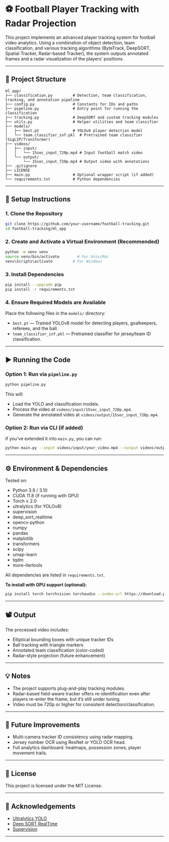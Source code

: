 
# ⚽ Football Player Tracking with Radar Projection

This project implements an advanced player tracking system for football video analytics. Using a combination of object detection, team classification, and various tracking algorithms (ByteTrack, DeepSORT, Spatial Tracker, Radar-based Tracker), the system outputs annotated frames and a radar visualization of the players’ positions.

---

## 📁 Project Structure

```
ml_app/
├── classification.py         # Detection, team classification, tracking, and annotation pipeline
├── config.py                 # Constants for IDs and paths
├── pipeline.py               # Entry point for running the classification
├── tracking.py               # DeepSORT and custom tracking modules
├── utils.py                  # Helper utilities and team classifier
├── models/
│   ├── best.pt               # YOLOv8 player detection model
│   └── team_classifier_inf.pkl  # Pretrained team classifier (SigLIP/Transformer)
├── videos/
│   ├── input/
│   │   └── 15sec_input_720p.mp4 # Input football match video
│   └── output/
│       └── 15sec_input_720p.mp4 # Output video with annotations
├── .gitignore
├── LICENSE
├── main.py                   # Optional wrapper script (if added)
└── requirements.txt          # Python dependencies
```

---

## 🔧 Setup Instructions

### 1. Clone the Repository

```bash
git clone https://github.com/your-username/football-tracking.git
cd football-tracking/ml_app
```

### 2. Create and Activate a Virtual Environment (Recommended)

```bash
python -m venv venv
source venv/bin/activate        # For Unix/Mac
venv\Scripts\activate         # For Windows
```

### 3. Install Dependencies

```bash
pip install --upgrade pip
pip install -r requirements.txt
```

### 4. Ensure Required Models are Available

Place the following files in the `models/` directory:
- `best.pt` — Trained YOLOv8 model for detecting players, goalkeepers, referees, and the ball.
- `team_classifier_inf.pkl` — Pretrained classifier for jersey/team ID classification.

---

## ▶️ Running the Code

### Option 1: Run via `pipeline.py`

```bash
python pipeline.py
```

This will:
- Load the YOLO and classification models.
- Process the video at `videos/input/15sec_input_720p.mp4`.
- Generate the annotated video at `videos/output/15sec_input_720p.mp4`.

### Option 2: Run via CLI (if added)

If you've extended it into `main.py`, you can run:

```bash
python main.py --input videos/input/your_video.mp4 --output videos/output/your_video_out.mp4 --tracker deepsort
```

---

## ⚙️ Environment & Dependencies

Tested on:
- Python 3.9 / 3.10
- CUDA 11.8 (if running with GPU)
- Torch ≥ 2.0
- ultralytics (for YOLOv8)
- supervision
- deep_sort_realtime
- opencv-python
- numpy
- pandas
- matplotlib
- transformers
- scipy
- umap-learn
- tqdm
- more-itertools

All dependencies are listed in `requirements.txt`.

**To install with GPU support (optional):**
```bash
pip install torch torchvision torchaudio --index-url https://download.pytorch.org/whl/cu118
```

---

## 📽️ Output

The processed video includes:
- Elliptical bounding boxes with unique tracker IDs
- Ball tracking with triangle markers
- Annotated team classification (color-coded)
- Radar-style projection (future enhancement)

---

## 💡 Notes

- The project supports plug-and-play tracking modules.
- Radar-based field-aware tracker offers re-identification even after players re-enter the frame, but it’s still under tuning.
- Video must be 720p or higher for consistent detection/classification.

---

## 📌 Future Improvements

- Multi-camera tracker ID consistency using radar mapping.
- Jersey number OCR using ResNet or YOLO OCR head.
- Full analytics dashboard: heatmaps, possession zones, player movement trails.

---

## 📜 License

This project is licensed under the MIT License.

---

## 🙌 Acknowledgements

- [Ultralytics YOLO](https://github.com/ultralytics/ultralytics)
- [Deep SORT RealTime](https://github.com/levan92/deep_sort_realtime)
- [Supervision](https://github.com/roboflow/supervision)

---
